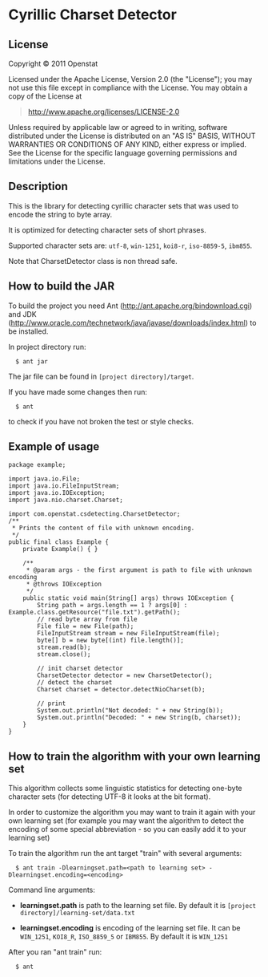 Cyrillic Charset Detector
=========================

License
-------

Copyright  &copy;  2011 Openstat

Licensed under the Apache License, Version 2.0 (the "License");
you may not use this file except in compliance with the License.
You may obtain a copy of the License at

>   http://www.apache.org/licenses/LICENSE-2.0

Unless required by applicable law or agreed to in writing, software
distributed under the License is distributed on an "AS IS" BASIS,
WITHOUT WARRANTIES OR CONDITIONS OF ANY KIND, either express or implied.
See the License for the specific language governing permissions and
limitations under the License.


Description
-----------

This is the library for detecting cyrillic character sets that was used to encode the string to byte array.

It is optimized for detecting character sets of short phrases.

Supported character sets are: `utf-8`, `win-1251`, `koi8-r`, `iso-8859-5`, `ibm855`.

Note that CharsetDetector class is non thread safe.


How to build the JAR
--------------------

To build the project you need Ant (http://ant.apache.org/bindownload.cgi)
and JDK (http://www.oracle.com/technetwork/java/javase/downloads/index.html) to be installed.

In project directory run:

      $ ant jar

The jar file can be found in `[project directory]/target`.

If you have made some changes then run:

      $ ant

to check if you have not broken the test or style checks.


Example of usage
----------------

    package example;

    import java.io.File;
    import java.io.FileInputStream;
    import java.io.IOException;
    import java.nio.charset.Charset;

    import com.openstat.csdetecting.CharsetDetector;
    /**
     * Prints the content of file with unknown encoding.
     */
    public final class Example {
        private Example() { }

        /**
         * @param args - the first argument is path to file with unknown encoding
         * @throws IOException
         */
        public static void main(String[] args) throws IOException {
            String path = args.length == 1 ? args[0] : Example.class.getResource("file.txt").getPath();
            // read byte array from file
            File file = new File(path);
            FileInputStream stream = new FileInputStream(file);
            byte[] b = new byte[(int) file.length()];
            stream.read(b);
            stream.close();

            // init charset detector
            CharsetDetector detector = new CharsetDetector();
            // detect the charset
            Charset charset = detector.detectNioCharset(b);

            // print
            System.out.println("Not decoded: " + new String(b));
            System.out.println("Decoded: " + new String(b, charset));
        }
    }


How to train the algorithm with your own learning set
-----------------------------------------------------

This algorithm collects some linguistic statistics for detecting one-byte character sets
(for detecting UTF-8 it looks at the bit format).

In order to customize the algorithm you may want to train it again with your own learning set
(for example you may want the algorithm to detect the encoding of some special abbreviation -
so you can easily add it to your learning set)

To train the algorithm run the ant target "train" with several arguments:

      $ ant train -Dlearningset.path=<path to learning set> -Dlearningset.encoding=<encoding>

Command line arguments:

 - **learningset.path** is path to the learning set file. By default it is
       `[project directory]/learning-set/data.txt`

 - **learningset.encoding** is encoding of the learning set file. It can be `WIN_1251`, `KOI8_R`, `ISO_8859_5`
        or `IBM855`. By default it is `WIN_1251`

After you ran "ant train" run:

      $ ant

